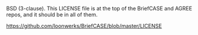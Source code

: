 BSD (3-clause). 
This LICENSE file is at the top of the BriefCASE and AGREE repos, and it should be in all of them.

https://github.com/loonwerks/BriefCASE/blob/master/LICENSE
